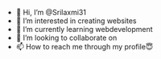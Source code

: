 - 👋 Hi, I’m @Srilaxmi31
- 👀 I’m interested in creating websites
- 🌱 I’m currently learning webdevelopment 
- 💞️ I’m looking to collaborate on 
- 📫 How to reach me through my profile😇

<!---
Srilaxmi31/Srilaxmi31 is a ✨ special ✨ repository because its `README.md` (this file) appears on your GitHub profile.
You can click the Preview link to take a look at your changes.
--->
